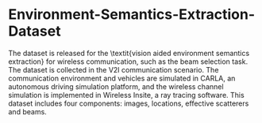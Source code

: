 # Environment-Semantics-Extraction-Dataset
The dataset is released for the \textit{vision aided environment semantics extraction} for wireless communication, such as the beam selection task. The dataset is collected in the V2I communication scenario. The communication environment and vehicles are simulated in CARLA, an autonomous driving simulation platform, and the wireless channel simulation is implemented in Wireless Insite, a ray tracing software. This dataset includes four components: images, locations, effective scatterers and beams.
